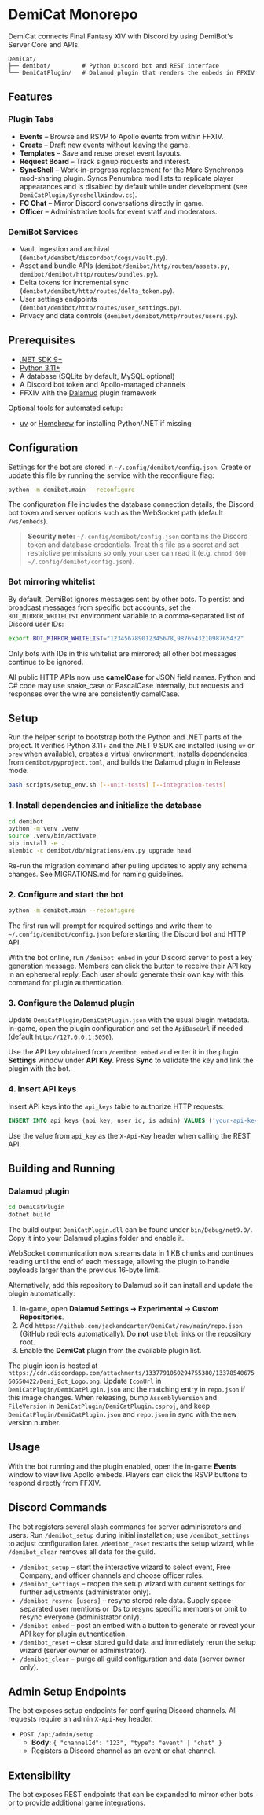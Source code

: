 # DemiCat Monorepo

DemiCat connects Final Fantasy XIV with Discord by using DemiBot's Server Core and APIs.

```
DemiCat/
├── demibot/         # Python Discord bot and REST interface
└── DemiCatPlugin/   # Dalamud plugin that renders the embeds in FFXIV
```

## Features

### Plugin Tabs

- **Events** – Browse and RSVP to Apollo events from within FFXIV.
- **Create** – Draft new events without leaving the game.
- **Templates** – Save and reuse preset event layouts.
- **Request Board** – Track signup requests and interest.
- **SyncShell** – Work-in-progress replacement for the Mare Synchronos mod-sharing plugin. Syncs Penumbra mod lists to replicate player appearances and is disabled by default while under development (see `DemiCatPlugin/SyncshellWindow.cs`).
- **FC Chat** – Mirror Discord conversations directly in game.
- **Officer** – Administrative tools for event staff and moderators.

### DemiBot Services

- Vault ingestion and archival (`demibot/demibot/discordbot/cogs/vault.py`).
- Asset and bundle APIs (`demibot/demibot/http/routes/assets.py`, `demibot/demibot/http/routes/bundles.py`).
- Delta tokens for incremental sync (`demibot/demibot/http/routes/delta_token.py`).
- User settings endpoints (`demibot/demibot/http/routes/user_settings.py`).
- Privacy and data controls (`demibot/demibot/http/routes/users.py`).

## Prerequisites

- [.NET SDK 9+](https://dotnet.microsoft.com/en-us/download/dotnet/9.0)
- [Python 3.11+](https://www.python.org/)
- A database (SQLite by default, MySQL optional)
- A Discord bot token and Apollo-managed channels
- FFXIV with the [Dalamud](https://github.com/goatcorp/Dalamud) plugin framework

Optional tools for automated setup:
- [uv](https://github.com/astral-sh/uv) or [Homebrew](https://brew.sh/) for installing Python/.NET if missing

## Configuration

Settings for the bot are stored in `~/.config/demibot/config.json`. Create or
update this file by running the service with the reconfigure flag:

```bash
python -m demibot.main --reconfigure
```

The configuration file includes the database connection details, the Discord
bot token and server options such as the WebSocket path (default
`/ws/embeds`).

> **Security note:** `~/.config/demibot/config.json` contains the Discord token
> and database credentials. Treat this file as a secret and set restrictive
> permissions so only your user can read it (e.g. `chmod 600
> ~/.config/demibot/config.json`).

### Bot mirroring whitelist

By default, DemiBot ignores messages sent by other bots. To persist and broadcast
messages from specific bot accounts, set the `BOT_MIRROR_WHITELIST` environment
variable to a comma-separated list of Discord user IDs:

```bash
export BOT_MIRROR_WHITELIST="123456789012345678,987654321098765432"
```

Only bots with IDs in this whitelist are mirrored; all other bot messages
continue to be ignored.

All public HTTP APIs now use **camelCase** for JSON field names. Python and C# code may use snake_case or PascalCase internally, but requests and responses over the wire are consistently camelCase.


## Setup

Run the helper script to bootstrap both the Python and .NET parts of the
project. It verifies Python 3.11+ and the .NET 9 SDK are installed (using
`uv` or `brew` when available), creates a virtual environment, installs
dependencies from `demibot/pyproject.toml`, and builds the Dalamud plugin in
Release mode.

```bash
bash scripts/setup_env.sh [--unit-tests] [--integration-tests]
```

### 1. Install dependencies and initialize the database
```bash
cd demibot
python -m venv .venv
source .venv/bin/activate
pip install -e .
alembic -c demibot/db/migrations/env.py upgrade head
```
Re-run the migration command after pulling updates to apply any schema changes. See MIGRATIONS.md for naming guidelines.

### 2. Configure and start the bot
```bash
python -m demibot.main --reconfigure
```
The first run will prompt for required settings and write them to
`~/.config/demibot/config.json` before starting the Discord bot and HTTP API.

With the bot online, run `/demibot embed` in your Discord server to post a key
generation message. Members can click the button to receive their API key in an
ephemeral reply. Each user should generate their own key with this command for
plugin authentication.

### 3. Configure the Dalamud plugin
Update `DemiCatPlugin/DemiCatPlugin.json` with the usual plugin metadata. In-game,
open the plugin configuration and set the `ApiBaseUrl` if needed (default
`http://127.0.0.1:5050`).

Use the API key obtained from `/demibot embed` and enter it in the plugin
**Settings** window under **API Key**. Press **Sync** to validate the key and
link the plugin with the bot.

### 4. Insert API keys
Insert API keys into the `api_keys` table to authorize HTTP requests:

```sql
INSERT INTO api_keys (api_key, user_id, is_admin) VALUES ('your-api-key', 'discord-user-id', 1);
```
Use the value from `api_key` as the `X-Api-Key` header when calling the REST API.

## Building and Running

### Dalamud plugin
```bash
cd DemiCatPlugin
dotnet build
```
The build output `DemiCatPlugin.dll` can be found under `bin/Debug/net9.0/`. Copy it into your Dalamud plugins folder and enable it.

WebSocket communication now streams data in 1 KB chunks and continues reading until the end of each message, allowing the plugin to handle payloads larger than the previous 16-byte limit.

Alternatively, add this repository to Dalamud so it can install and update the plugin automatically:

1. In-game, open **Dalamud Settings → Experimental → Custom Repositories**.
2. Add `https://github.com/jackandcarter/DemiCat/raw/main/repo.json` (GitHub redirects automatically). Do **not** use `blob` links or the repository root.
3. Enable the **DemiCat** plugin from the available plugin list.

The plugin icon is hosted at `https://cdn.discordapp.com/attachments/1337791050294755380/1337854067560550422/Demi_Bot_Logo.png`.
Update `IconUrl` in `DemiCatPlugin/DemiCatPlugin.json` and the matching entry in `repo.json` if this image changes.
When releasing, bump `AssemblyVersion` and `FileVersion` in `DemiCatPlugin/DemiCatPlugin.csproj`,
and keep `DemiCatPlugin/DemiCatPlugin.json` and `repo.json` in sync with the new version number.

## Usage

With the bot running and the plugin enabled, open the in-game **Events** window to view live Apollo embeds. Players can click the RSVP buttons to respond directly from FFXIV.

## Discord Commands

The bot registers several slash commands for server administrators and users. Run `/demibot_setup` during initial installation;
use `/demibot_settings` to adjust configuration later. `/demibot_reset` restarts the setup wizard, while `/demibot_clear` removes
all data for the guild.

- `/demibot_setup` – start the interactive wizard to select event, Free Company, and officer channels and choose officer roles.
- `/demibot_settings` – reopen the setup wizard with current settings for further adjustments (administrator only).
- `/demibot_resync [users]` – resync stored role data. Supply space-separated user mentions or IDs to resync specific members or
  omit to resync everyone (administrator only).
- `/demibot embed` – post an embed with a button to generate or reveal your API key for plugin authentication.
- `/demibot_reset` – clear stored guild data and immediately rerun the setup wizard (server owner or administrator).
- `/demibot_clear` – purge all guild configuration and data (server owner only).

## Admin Setup Endpoints

The bot exposes setup endpoints for configuring Discord channels. All requests require an admin `X-Api-Key` header.

- `POST /api/admin/setup`
  - **Body:** `{ "channelId": "123", "type": "event" | "chat" }`
  - Registers a Discord channel as an event or chat channel.

## Extensibility

The bot exposes REST endpoints that can be expanded to mirror other bots or to provide additional game integrations.
